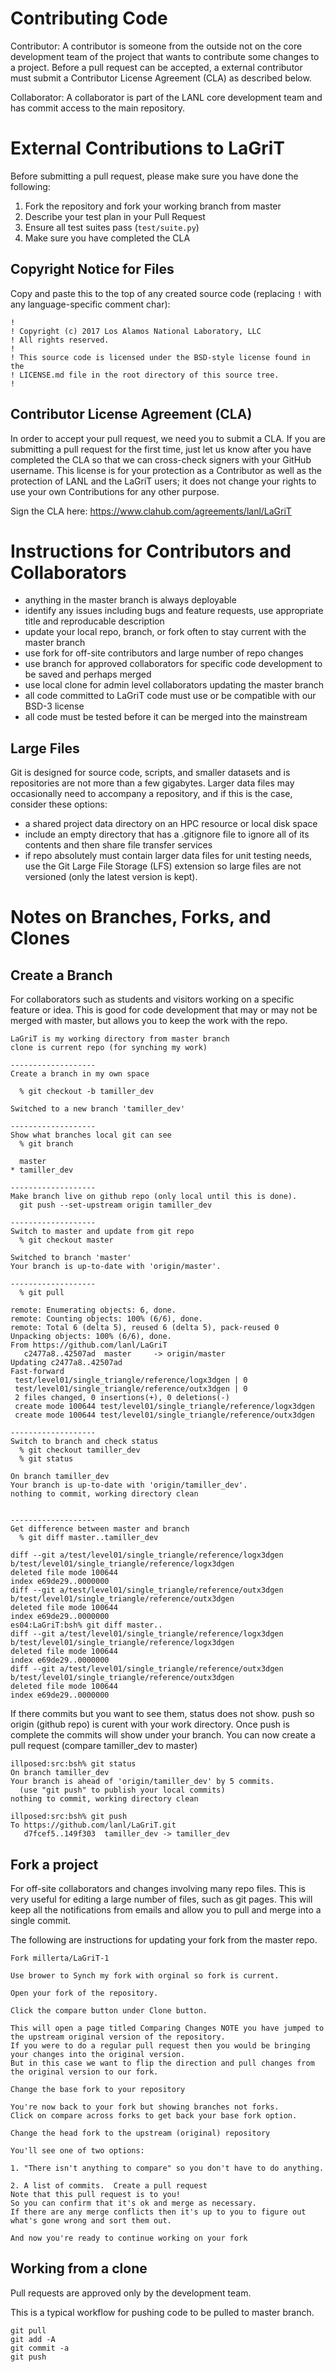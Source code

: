 # Contributing Code

Contributor: A contributor is someone from the outside not on the core development team of the project that wants to contribute some changes to a project. Before a pull request can be accepted, a external contributor must submit a Contributor License Agreement (CLA) as described below. 

Collaborator: A collaborator is part of the LANL core development team and has commit access to the main repository.


# External Contributions to LaGriT

Before submitting a pull request, please make sure you have done the following:

1. Fork the repository and fork your working branch from master
2. Describe your test plan in your Pull Request
3. Ensure all test suites pass (`test/suite.py`)
4. Make sure you have completed the CLA

## Copyright Notice for Files

Copy and paste this to the top of any created source code (replacing `!` with any language-specific comment char):

```
!
! Copyright (c) 2017 Los Alamos National Laboratory, LLC
! All rights reserved.
!
! This source code is licensed under the BSD-style license found in the
! LICENSE.md file in the root directory of this source tree.
!
```

## Contributor License Agreement (CLA)

In order to accept your pull request, we need you to submit a CLA. If you are submitting a pull request for the first time, just let us know after you have completed the CLA so that we can cross-check signers with your GitHub username. This license is for your protection as a Contributor as well as the protection of LANL and the LaGriT users; it does not change your rights to use your own Contributions for any other purpose.

Sign the CLA here: https://www.clahub.com/agreements/lanl/LaGriT

# Instructions for Contributors and Collaborators

- anything in the master branch is always deployable
- identify any issues including bugs and feature requests, use appropriate title and reproducable description
- update your local repo, branch, or fork often to stay current with the master branch
- use fork for off-site contributors and large number of repo changes
- use branch for approved collaborators for specific code development to be saved and perhaps merged
- use local clone for admin level collaborators updating the master branch
- all code committed to LaGriT code must use or be compatible with our BSD-3 license 
- all code must be tested before it can be merged into the mainstream


## Large Files

Git is designed for source code, scripts, and smaller datasets and is repositories are not more than a few gigabytes.
Larger data files may occasionally need to accompany a repository, and if this is the case, consider these options:
- a shared project data directory on an HPC resource or local disk space
- include an empty directory that has a .gitignore file to ignore all of its contents and then share file transfer services
- if repo absolutely must contain larger data files for unit testing needs, use the Git Large File Storage (LFS) extension so large files are not versioned (only the latest version is kept). 

# Notes on Branches, Forks, and Clones

## Create a Branch
For collaborators such as students and visitors working on a specific feature or idea. This is good for code development that may or may not be merged with master, but allows you to keep the work with the repo.

```
LaGriT is my working directory from master branch
clone is current repo (for synching my work)

-------------------
Create a branch in my own space

  % git checkout -b tamiller_dev

Switched to a new branch 'tamiller_dev'

-------------------
Show what branches local git can see
  % git branch

  master
* tamiller_dev

-------------------
Make branch live on github repo (only local until this is done).
  git push --set-upstream origin tamiller_dev

-------------------
Switch to master and update from git repo
  % git checkout master

Switched to branch 'master'
Your branch is up-to-date with 'origin/master'.

-------------------
  % git pull

remote: Enumerating objects: 6, done.
remote: Counting objects: 100% (6/6), done.
remote: Total 6 (delta 5), reused 6 (delta 5), pack-reused 0
Unpacking objects: 100% (6/6), done.
From https://github.com/lanl/LaGriT
   c2477a8..42507ad  master     -> origin/master
Updating c2477a8..42507ad
Fast-forward
 test/level01/single_triangle/reference/logx3dgen | 0
 test/level01/single_triangle/reference/outx3dgen | 0
 2 files changed, 0 insertions(+), 0 deletions(-)
 create mode 100644 test/level01/single_triangle/reference/logx3dgen
 create mode 100644 test/level01/single_triangle/reference/outx3dgen

-------------------
Switch to branch and check status
  % git checkout tamiller_dev
  % git status

On branch tamiller_dev
Your branch is up-to-date with 'origin/tamiller_dev'.
nothing to commit, working directory clean


-------------------
Get difference between master and branch
  % git diff master..tamiller_dev

diff --git a/test/level01/single_triangle/reference/logx3dgen b/test/level01/single_triangle/reference/logx3dgen
deleted file mode 100644
index e69de29..0000000
diff --git a/test/level01/single_triangle/reference/outx3dgen b/test/level01/single_triangle/reference/outx3dgen
deleted file mode 100644
index e69de29..0000000
es04:LaGriT:bsh% git diff master..
diff --git a/test/level01/single_triangle/reference/logx3dgen b/test/level01/single_triangle/reference/logx3dgen
deleted file mode 100644
index e69de29..0000000
diff --git a/test/level01/single_triangle/reference/outx3dgen b/test/level01/single_triangle/reference/outx3dgen
deleted file mode 100644
index e69de29..0000000
```

If there commits but you want to see them, status does not show.
push so origin (github repo) is curent with your work directory.
Once push is complete the commits will show under your  branch.
You can now create a pull request (compare tamiller_dev to master)
```
illposed:src:bsh% git status
On branch tamiller_dev
Your branch is ahead of 'origin/tamiller_dev' by 5 commits.
  (use "git push" to publish your local commits)
nothing to commit, working directory clean

illposed:src:bsh% git push
To https://github.com/lanl/LaGriT.git
   d7fcef5..149f303  tamiller_dev -> tamiller_dev
```


## Fork a project
For off-site collaborators and changes involving many repo files.  This is very useful for editing a large number of files, such as git pages. This will keep all the notifications from emails and allow you to pull and merge into a single commit.

The following are instructions for updating your fork from the master repo.
```
Fork millerta/LaGriT-1

Use brower to Synch my fork with orginal so fork is current.

Open your fork of the repository.

Click the compare button under Clone button.

This will open a page titled Comparing Changes NOTE you have jumped to the upstream original version of the repository.
If you were to do a regular pull request then you would be bringing your changes into the original version.
But in this case we want to flip the direction and pull changes from the original version to our fork.

Change the base fork to your repository

You're now back to your fork but showing branches not forks.
Click on compare across forks to get back your base fork option.

Change the head fork to the upstream (original) repository

You'll see one of two options:

1. "There isn't anything to compare" so you don't have to do anything.

2. A list of commits.  Create a pull request
Note that this pull request is to you!
So you can confirm that it's ok and merge as necessary.
If there are any merge conflicts then it's up to you to figure out what's gone wrong and sort them out.

And now you're ready to continue working on your fork
```

## Working from a clone
Pull requests are approved only by the development team. 

This is a typical workflow for pushing code to be pulled to master branch.
```
git pull
git add -A
git commit -a
git push
```


